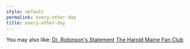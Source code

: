 ```yaml
---
style: default
permalink: every-other-day
title: every-other-day
---
```

You may also like:
[Dr. Robinson's Statement](http://scp-wiki.net/dr-robinsons-statement)
[The Harold Maine Fan Club](http://scp-wiki.net/the-harold-maine-fan-club)